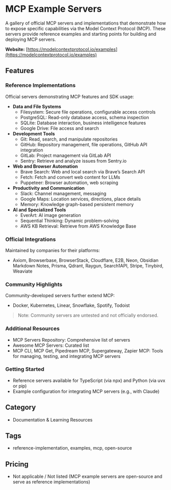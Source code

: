 # MCP Example Servers

A gallery of official MCP servers and implementations that demonstrate how to expose specific capabilities via the Model Context Protocol (MCP). These servers provide reference examples and starting points for building and deploying MCP servers.

**Website:** [https://modelcontextprotocol.io/examples](https://modelcontextprotocol.io/examples)

## Features

### Reference Implementations
Official servers demonstrating MCP features and SDK usage:
- **Data and File Systems**
  - Filesystem: Secure file operations, configurable access controls
  - PostgreSQL: Read-only database access, schema inspection
  - SQLite: Database interaction, business intelligence features
  - Google Drive: File access and search
- **Development Tools**
  - Git: Read, search, and manipulate repositories
  - GitHub: Repository management, file operations, GitHub API integration
  - GitLab: Project management via GitLab API
  - Sentry: Retrieve and analyze issues from Sentry.io
- **Web and Browser Automation**
  - Brave Search: Web and local search via Brave’s Search API
  - Fetch: Fetch and convert web content for LLMs
  - Puppeteer: Browser automation, web scraping
- **Productivity and Communication**
  - Slack: Channel management, messaging
  - Google Maps: Location services, directions, place details
  - Memory: Knowledge graph-based persistent memory
- **AI and Specialized Tools**
  - EverArt: AI image generation
  - Sequential Thinking: Dynamic problem-solving
  - AWS KB Retrieval: Retrieve from AWS Knowledge Base

### Official Integrations
Maintained by companies for their platforms:
- Axiom, Browserbase, BrowserStack, Cloudflare, E2B, Neon, Obsidian Markdown Notes, Prisma, Qdrant, Raygun, Search1API, Stripe, Tinybird, Weaviate

### Community Highlights
Community-developed servers further extend MCP:
- Docker, Kubernetes, Linear, Snowflake, Spotify, Todoist

> Note: Community servers are untested and not officially endorsed.

### Additional Resources
- MCP Servers Repository: Comprehensive list of servers
- Awesome MCP Servers: Curated list
- MCP CLI, MCP Get, Pipedream MCP, Supergateway, Zapier MCP: Tools for managing, testing, and integrating MCP servers

### Getting Started
- Reference servers available for TypeScript (via npx) and Python (via uvx or pip)
- Example configuration for integrating MCP servers (e.g., with Claude)

## Category
- Documentation & Learning Resources

## Tags
- reference-implementation, examples, mcp, open-source

## Pricing
- Not applicable / Not listed (MCP example servers are open-source and serve as reference implementations)